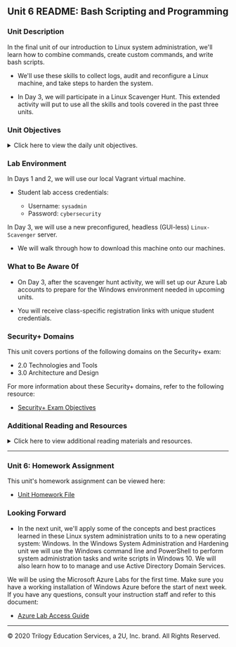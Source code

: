## Unit 6 README: Bash Scripting and Programming

### Unit Description

In the final unit of our introduction to Linux system administration, we'll learn how to combine commands, create custom commands, and write bash scripts.

- We'll use these skills to collect logs, audit and reconfigure a Linux machine, and take steps to harden the system. 

- In Day 3, we will participate in a Linux Scavenger Hunt. This extended activity will put to use all the skills and tools covered in the past three units. 

### Unit Objectives 

<details>
    <summary>Click here to view the daily unit objectives.</summary>

  <br>

- **Day 1:** Advanced Bash

    - Construct compound commands using `&&`, `|`, and file redirects.

    - Create and save alias commands to their `~/.bashrc` file.

    - Edit `$PATH` variables to include a custom `~/scripts` directory.

    - Create simple bash scripts made of a list of commands.


- **Day 2:** Ifs and Lists (Bash Scripting Continued)

    - Read bash and interpret scripts.

    - Use variables in bash scripts.

    - Use `if` statements in bash scripts.

    - Use lists in bash scripts.

    - Iterate through lists with `for` loops to do things like install lists of packages.


- **Day 3:** Linux Scavenger Hunt

    - Connect to a server using SSH. 

    - Use the skills and tools learned during the past three units to complete a Linux Scavenger Hunt. 


</details>


### Lab Environment

In Days 1 and 2, we will use our local Vagrant virtual machine. 

- Student lab access credentials: 

    - Username: `sysadmin`
    - Password: `cybersecurity`

In Day 3, we will use a new preconfigured, headless (GUI-less) `Linux-Scavenger` server.

- We will walk through how to download this machine onto our machines.

### What to Be Aware 0f

- On Day 3, after the scavenger hunt activity, we will set up our Azure Lab accounts to prepare for the Windows environment needed in upcoming units. 

- You will receive class-specific registration links with unique student credentials.


### Security+ Domains

This unit covers portions of the following domains on the Security+ exam:

- 2.0 Technologies and Tools
- 3.0 Architecture and Design

For more information about these Security+ domains, refer to the following resource: 
   - [Security+ Exam Objectives](https://www.comptia.jp/pdf/Security%2B%20SY0-501%20Exam%20Objectives.pdf)


### Additional Reading and Resources

<details> 
<summary> Click here to view additional reading materials and resources. </summary>
</br>

- **Day 1 and 2 Resources**:

    - [Linuxconfig.org: Bash Scripting Tutorial for Beginners](https://linuxconfig.org/bash-scripting-tutorial-for-beginners)

    - [Ryan's Tutorials: Bash Scripting Tutorial](https://ryanstutorials.net/bash-scripting-tutorial/)

    - [Devhints.io: Bash Scripting Cheat Sheet](https://devhints.io/bash)


- **Day 3 Resources**: 

    - [SSH.com: What is the SSH protocol?](https://www.ssh.com/ssh/protocol/)



</details>

---

### Unit 6: Homework Assignment

This unit's homework assignment can be viewed here: 

- [Unit Homework File](../../2-Homework/06-Bash-Scripting-and-Programming/Instructions/README.md)

### Looking Forward 

- In the next unit, we'll apply some of the concepts and best practices learned in these Linux system administration units to to a new operating system: Windows. In the Windows System Administration and Hardening unit we will use the Windows command line and PowerShell to perform system administration tasks and write scripts in Windows 10. We will also learn how to to manage and use Active Directory Domain Services.

We will be using the Microsoft Azure Labs for the first time. Make sure you have a working installation of Windows Azure before the start of next week. If you have any questions, consult your instruction staff and refer to this document: 

- [Azure Lab Access Guide](LabAccessGuide.md)

---

© 2020 Trilogy Education Services, a 2U, Inc. brand. All Rights Reserved.    
